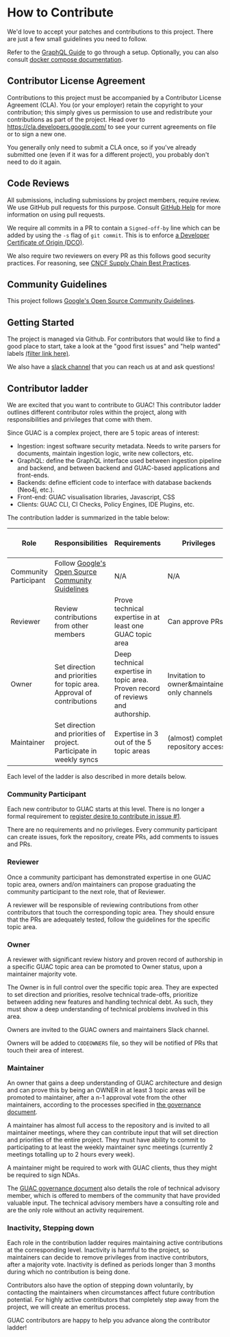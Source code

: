 # How to Contribute

We'd love to accept your patches and contributions to this project. There are
just a few small guidelines you need to follow.

Refer to the [GraphQL Guide](./demo/GraphQL.md) to go through a setup.
Optionally, you can also consult
[docker compose documentation](./docs/Compose.md).

## Contributor License Agreement

Contributions to this project must be accompanied by a Contributor License
Agreement (CLA). You (or your employer) retain the copyright to your
contribution; this simply gives us permission to use and redistribute your
contributions as part of the project. Head over to
<https://cla.developers.google.com/> to see your current agreements on file or
to sign a new one.

You generally only need to submit a CLA once, so if you've already submitted one
(even if it was for a different project), you probably don't need to do it
again.

## Code Reviews

All submissions, including submissions by project members, require review. We
use GitHub pull requests for this purpose. Consult
[GitHub Help](https://help.github.com/articles/about-pull-requests/) for more
information on using pull requests.

We require all commits in a PR to contain a `Signed-off-by` line which can be
added by using the `-s` flag of `git commit`. This is to enforce
[a Developer Certificate of Origin (DCO)](https://wiki.linuxfoundation.org/dco).

We also require two reviewers on every PR as this follows good security
practices. For reasoning, see
[CNCF Supply Chain Best Practices](https://github.com/cncf/tag-security/blob/main/supply-chain-security/supply-chain-security-paper/CNCF_SSCP_v1.pdf).

## Community Guidelines

This project follows
[Google's Open Source Community Guidelines](https://opensource.google/conduct/).

## Getting Started

The project is managed via Github. For contributors that would like to find a
good place to start, take a look at the "good first issues" and "help wanted"
labels
[(filter link here)](https://github.com/guacsec/guac/issues?q=is%3Aopen+is%3Aissue+label%3A%22help+wanted%22).

We also have a [slack channel](https://openssf.slack.com/archives/C03U677QD46)
that you can reach us at and ask questions!

## Contributor ladder

We are excited that you want to contribute to GUAC! This contributor ladder
outlines different contributor roles within the project, along with
responsibilities and privileges that come with them.

Since GUAC is a complex project, there are 5 topic areas of interest:

- Ingestion: ingest software security metadata. Needs to write parsers for
  documents, maintain ingestion logic, write new collectors, etc.
- GraphQL: define the GraphQL interface used between ingestion pipeline and
  backend, and between backend and GUAC-based applications and front-ends.
- Backends: define efficient code to interface with database backends (Neo4j,
  etc.).
- Front-end: GUAC visualisation libraries, Javascript, CSS
- Clients: GUAC CLI, CI Checks, Policy Engines, IDE Plugins, etc.

The contribution ladder is summarized in the table below:

| Role                  | Responsibilities                                                                       | Requirements                                                                     | Privileges                                    | GitHub access level |
| --------------------- | -------------------------------------------------------------------------------------- | -------------------------------------------------------------------------------- | --------------------------------------------- | ------------------- |
| Community Participant | Follow [Google's Open Source Community Guidelines](https://opensource.google/conduct/) | N/A                                                                              | N/A                                           | Read (default)      |
| Reviewer              | Review contributions from other members                                                | Prove technical expertise in at least one GUAC topic area                        | Can approve PRs                               | Write               |
| Owner                 | Set direction and priorities for topic area. Approval of contributions                 | Deep technical expertise in topic area. Proven record of reviews and authorship. | Invitation to owner&maintainers only channels | Write               |
| Maintainer            | Set direction and priorities of project. Participate in weekly syncs                   | Expertise in 3 out of the 5 topic areas                                          | (almost) complete repository access           | Maintain            |

Each level of the ladder is also described in more details below.

### Community Participant

Each new contributor to GUAC starts at this level. There is no longer a formal
requirement to
[register desire to contribute in issue #1](https://github.com/guacsec/guac/issues/1).

There are no requirements and no privileges. Every community participant can
create issues, fork the repository, create PRs, add comments to issues and PRs.

### Reviewer

Once a community participant has demonstrated expertise in one GUAC topic area,
owners and/on maintainers can propose graduating the community participant to
the next role, that of Reviewer.

A reviewer will be responsible of reviewing contributions from other
contributors that touch the corresponding topic area. They should ensure that
the PRs are adequately tested, follow the guidelines for the specific topic
area.

### Owner

A reviewer with significant review history and proven record of authorship in a
specific GUAC topic area can be promoted to Owner status, upon a maintainer
majority vote.

The Owner is in full control over the specific topic area. They are expected to
set direction and priorities, resolve technical trade-offs, prioritize between
adding new features and handling technical debt. As such, they must show a deep
understanding of technical problems involved in this area.

Owners are invited to the GUAC owners and maintainers Slack channel.

Owners will be added to `CODEOWNERS` file, so they will be notified of PRs that
touch their area of interest.

### Maintainer

An owner that gains a deep understanding of GUAC architecture and design and can
prove this by being an OWNER in at least 3 topic areas will be promoted to
maintainer, after a n-1 approval vote from the other maintainers, according to
the processes specified in [the governance document](./GOVERNANCE.md).

A maintainer has almost full access to the repository and is invited to all
maintainer meetings, where they can contribute input that will set direction and
priorities of the entire project. They must have ability to commit to
participating to at least the weekly maintainer sync meetings (currently 2
meetings totalling up to 2 hours every week).

A maintainer might be required to work with GUAC clients, thus they might be
required to sign NDAs.

The [GUAC governance document](./GOVERNANCE.md) also details the role of
technical advisory member, which is offered to members of the community that
have provided valuable input. The technical advisory members have a consulting
role and are the only role without an activity requirement.

### Inactivity, Stepping down

Each role in the contribution ladder requires maintaining active contributions
at the corresponding level. Inactivity is harmful to the project, so maintainers
can decide to remove privileges from inactive contributors, after a majority
vote. Inactivity is defined as periods longer than 3 months during which no
contribution is being done.

Contributors also have the option of stepping down voluntarily, by contacting
the maintainers when circumstances affect future contribution potential. For
highly active contributors that completely step away from the project, we will
create an emeritus process.

GUAC contributors are happy to help you advance along the contributor ladder!

